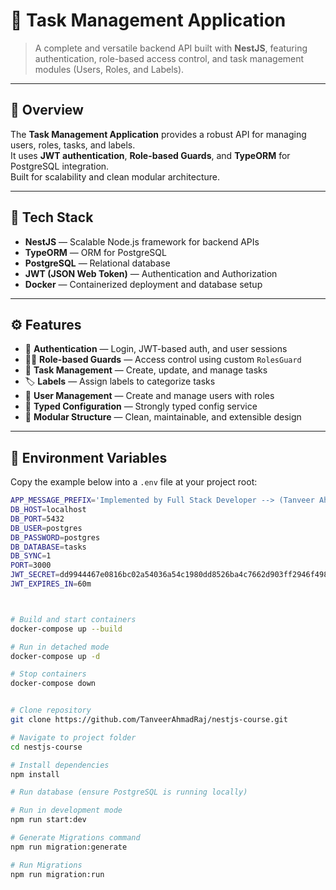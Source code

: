 # 🧩 Task Management Application

> A complete and versatile backend API built with **NestJS**, featuring authentication, role-based access control, and task management modules (Users, Roles, and Labels).

---

## 🚀 Overview

The **Task Management Application** provides a robust API for managing users, roles, tasks, and labels.  
It uses **JWT authentication**, **Role-based Guards**, and **TypeORM** for PostgreSQL integration.  
Built for scalability and clean modular architecture.

---

## 🧰 Tech Stack

- **NestJS** — Scalable Node.js framework for backend APIs  
- **TypeORM** — ORM for PostgreSQL  
- **PostgreSQL** — Relational database  
- **JWT (JSON Web Token)** — Authentication and Authorization  
- **Docker** — Containerized deployment and database setup  

---

## ⚙️ Features

- 🔐 **Authentication** — Login, JWT-based auth, and user sessions  
- 🧑‍💻 **Role-based Guards** — Access control using custom `RolesGuard`  
- 🧱 **Task Management** — Create, update, and manage tasks  
- 🏷️ **Labels** — Assign labels to categorize tasks  
- 👥 **User Management** — Create and manage users with roles  
- 🧩 **Typed Configuration** — Strongly typed config service  
- 🧰 **Modular Structure** — Clean, maintainable, and extensible design  

---

## 🧾 Environment Variables

Copy the example below into a `.env` file at your project root:

```bash
APP_MESSAGE_PREFIX='Implemented by Full Stack Developer --> (Tanveer Ahmad)'
DB_HOST=localhost
DB_PORT=5432
DB_USER=postgres
DB_PASSWORD=postgres
DB_DATABASE=tasks
DB_SYNC=1
PORT=3000
JWT_SECRET=dd9944467e0816bc02a54036a54c1980dd8526ba4c7662d903ff2946f4985c06
JWT_EXPIRES_IN=60m



# Build and start containers
docker-compose up --build

# Run in detached mode
docker-compose up -d

# Stop containers
docker-compose down


# Clone repository
git clone https://github.com/TanveerAhmadRaj/nestjs-course.git

# Navigate to project folder
cd nestjs-course

# Install dependencies
npm install

# Run database (ensure PostgreSQL is running locally)

# Run in development mode
npm run start:dev

# Generate Migrations command
npm run migration:generate

# Run Migrations
npm run migration:run

